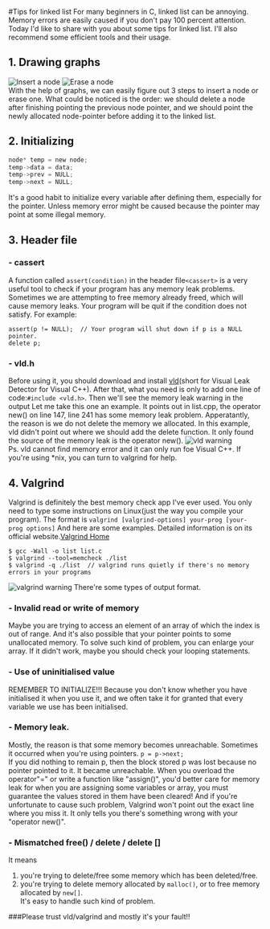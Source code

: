 #Tips for linked list
For many beginners in C, linked list can be annoying. Memory errors are easily caused if you don't pay 100 percent attention. Today I'd like to share with you about some tips for linked list. I'll also recommend some efficient tools and their usage.  

## 1. Drawing graphs
![Insert a node](https://raw.githubusercontent.com/ECer23/Pictures/master/linkedlist/assert.png)
![Erase a node](https://raw.githubusercontent.com/ECer23/Pictures/master/linkedlist/erase.png)  
With the help of graphs, we can easily figure out 3 steps to insert a node or erase one. What could be noticed is the order: we should delete a node after finishing pointing the previous node pointer, and we should point the newly allocated node-pointer before adding it to the linked list.  
## 2. Initializing
```c
node* temp = new node;
temp->data = data;
temp->prev = NULL;
temp->next = NULL;
```  
It's a good habit to initialize every variable after defining them, especially for the pointer. Unless memory error might be caused because the pointer may point at some illegal memory.  

## 3. Header file
### - cassert
A function called ```assert(condition)``` in the header file```<cassert>``` is a very useful tool to check if your program has any memory leak problems. Sometimes we are attempting to free memory already freed, which will cause memory leaks. Your program will be quit if the condition does not satisfy. For example:
```
assert(p != NULL);  // Your program will shut down if p is a NULL pointer.
delete p;
```
### - vld.h
Before using it, you should download and install [vld](https://vld.codeplex.com/)(short for Visual Leak Detector for Visual C++). After that, what you need is only to add one line of code:```#include <vld.h>```. Then we'll see the memory leak warning in the output Let me take this one an example. It points out in list.cpp, the operator new() on line 147, line 241 has some memory leak problem. Apperatantly, the reason is we do not delete the memory we allocated. In this example, vld didn't point out where we should add the delete function. It only found the source of the memory leak is the operator new().
![vld warning](https://github.com/ECer23/Pictures/blob/master/linkedlist/memoryleak.PNG?raw=true)  
Ps. vld cannot find memory error and it can only run foe Visual C++. If you're using *nix, you can turn to valgrind for help.

## 4. Valgrind
Valgrind is definitely the best memory check app I've ever used. You only need to type some instructions on Linux(just the way you compile your program). The format is ```valgrind [valgrind-options] your-prog [your-prog options]``` And here are some examples. Detailed information is on its official website.[Valgrind Home](http://valgrind.org/)
```
$ gcc -Wall -o list list.c 
$ valgrind --tool=memcheck ./list
$ valgrind -q ./list  // valgrind runs quietly if there's no memory errors in your programs
```
![valgrind warning](https://github.com/ECer23/Pictures/blob/master/linkedlist/lost.PNG?raw=true)
There're some types of output format.  
### - Invalid read or write of memory  
Maybe you are trying to access an element of an array of which the index is out of range. And it's also possible that your pointer points to some unallocated memory. To solve such kind of problem, you can enlarge your array. If it didn't work, maybe you should check your looping statements.

### - Use of uninitialised value  
REMEMBER TO INITIALIZE!!! Because you don't know whether you have initialised it when you use it, and we often take it for granted that every variable we use has been initialised.

### - Memory leak.  
Mostly, the reason is that some memory becomes unreachable.
Sometimes it occurred when you're using pointers.
```p = p->next;```  
If you did nothing to remain p, then the block stored p was lost because no pointer pointed to it. It became unreachable.
When you overload the operator"=" or write a function like "assign()", you'd better care for memory leak for when you are assigning some variables or array, you must guarantee the values stored in them have been cleared! And if you're unfortunate to cause such problem, Valgrind won't point out the exact line where you miss it. It only tells you there's something wrong with your "operator new()".

### - Mismatched free() / delete / delete []  
It means  
1. you're trying to delete/free some memory which has been deleted/free.  
2. you're trying to delete memory allocated by ```malloc()```, or to free memory allocated by ```new[]```.  
It's easy to handle such kind of problem.  

###Please trust vld/valgrind and mostly it's your fault!!  
